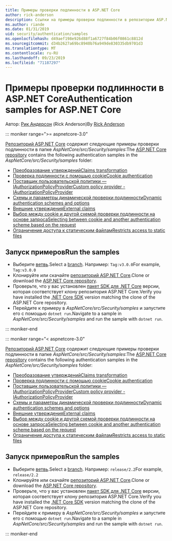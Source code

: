```yaml
---
title: Примеры проверки подлинности в ASP.NET Core
author: rick-anderson
description: Ссылки на примеры проверки подлинности в репозитории ASP.NET Core.
ms.author: riande
ms.date: 01/31/2019
uid: security/authentication/samples
ms.openlocfilehash: d49aef198e926d88f1a6727f84b06f0861c8812d
ms.sourcegitcommit: d34b2627a69bc8940b76a949de830335db9701d3
ms.translationtype: MT
ms.contentlocale: ru-RU
ms.lasthandoff: 09/23/2019
ms.locfileid: "71187297"
---
```

# <a name="authentication-samples-for-aspnet-core"></a><span data-ttu-id="62fc3-103">Примеры проверки подлинности в ASP.NET Core</span><span class="sxs-lookup"><span data-stu-id="62fc3-103">Authentication samples for ASP.NET Core</span></span>

<span data-ttu-id="62fc3-104">Автор: [Рик Андерсон](https://twitter.com/RickAndMSFT) (Rick Anderson)</span><span class="sxs-lookup"><span data-stu-id="62fc3-104">By [Rick Anderson](https://twitter.com/RickAndMSFT)</span></span>

::: moniker range=">= aspnetcore-3.0"

<span data-ttu-id="62fc3-105">[Репозиторий ASP.NET Core](https://github.com/aspnet/AspNetCore) содержит следующие примеры проверки подлинности в папке *AspNetCore/src/Security/samples*:</span><span class="sxs-lookup"><span data-stu-id="62fc3-105">The [ASP.NET Core repository](https://github.com/aspnet/AspNetCore) contains the following authentication samples in the *AspNetCore/src/Security/samples* folder:</span></span>

* [<span data-ttu-id="62fc3-106">Преобразование утверждений</span><span class="sxs-lookup"><span data-stu-id="62fc3-106">Claims transformation</span></span>](https://github.com/aspnet/AspNetCore/tree/release/3.0/src/Security/samples/ClaimsTransformation)
* [<span data-ttu-id="62fc3-107">Проверка подлинности с помощью cookie</span><span class="sxs-lookup"><span data-stu-id="62fc3-107">Cookie authentication</span></span>](https://github.com/aspnet/AspNetCore/tree/release/3.0/src/Security/samples/Cookies)
* [<span data-ttu-id="62fc3-108">Поставщик пользовательской политики — IAuthorizationPolicyProvider</span><span class="sxs-lookup"><span data-stu-id="62fc3-108">Custom policy provider - IAuthorizationPolicyProvider</span></span>](https://github.com/aspnet/AspNetCore/tree/release/3.0/src/Security/samples/CustomPolicyProvider)
* [<span data-ttu-id="62fc3-109">Схемы и параметры динамической проверки подлинности</span><span class="sxs-lookup"><span data-stu-id="62fc3-109">Dynamic authentication schemes and options</span></span>](https://github.com/aspnet/AspNetCore/tree/release/3.0/src/Security/samples/DynamicSchemes)
* [<span data-ttu-id="62fc3-110">Внешние утверждения</span><span class="sxs-lookup"><span data-stu-id="62fc3-110">External claims</span></span>](https://github.com/aspnet/AspNetCore/tree/release/3.0/src/Security/samples/Identity.ExternalClaims)
* [<span data-ttu-id="62fc3-111">Выбор между cookie и другой схемой проверки подлинности на основе запроса</span><span class="sxs-lookup"><span data-stu-id="62fc3-111">Selecting between cookie and another authentication scheme based on the request</span></span>](https://github.com/aspnet/AspNetCore/tree/release/3.0/src/Security/samples/PathSchemeSelection)
* [<span data-ttu-id="62fc3-112">Ограничение доступа к статическим файлам</span><span class="sxs-lookup"><span data-stu-id="62fc3-112">Restricts access to static files</span></span>](https://github.com/aspnet/AspNetCore/tree/release/3.0/src/Security/samples/StaticFilesAuth)

## <a name="run-the-samples"></a><span data-ttu-id="62fc3-113">Запуск примеров</span><span class="sxs-lookup"><span data-stu-id="62fc3-113">Run the samples</span></span>

* <span data-ttu-id="62fc3-114">Выберите [ветвь](https://github.com/aspnet/AspNetCore).</span><span class="sxs-lookup"><span data-stu-id="62fc3-114">Select a [branch](https://github.com/aspnet/AspNetCore).</span></span> <span data-ttu-id="62fc3-115">Например: `Tag:v3.0.0`</span><span class="sxs-lookup"><span data-stu-id="62fc3-115">For example, `Tag:v3.0.0`</span></span>
* <span data-ttu-id="62fc3-116">Клонируйте или скачайте [репозиторий ASP.NET Core](https://github.com/aspnet/AspNetCore).</span><span class="sxs-lookup"><span data-stu-id="62fc3-116">Clone or download the [ASP.NET Core repository](https://github.com/aspnet/AspNetCore).</span></span>
* <span data-ttu-id="62fc3-117">Проверьте, что у вас установлен [пакет SDK для .NET Core](https://www.microsoft.com/net/download/all) версии, которая соответствует клону репозитория ASP.NET Core.</span><span class="sxs-lookup"><span data-stu-id="62fc3-117">Verify you have installed the [.NET Core SDK](https://www.microsoft.com/net/download/all) version matching the clone of the ASP.NET Core repository.</span></span>
* <span data-ttu-id="62fc3-118">Перейдите к примеру в *AspNetCore/src/Security/samples* и запустите его с помощью `dotnet run`.</span><span class="sxs-lookup"><span data-stu-id="62fc3-118">Navigate to a sample in *AspNetCore/src/Security/samples* and run the sample with `dotnet run`.</span></span>

::: moniker-end

::: moniker range="< aspnetcore-3.0"

<span data-ttu-id="62fc3-119">[Репозиторий ASP.NET Core](https://github.com/aspnet/AspNetCore) содержит следующие примеры проверки подлинности в папке *AspNetCore/src/Security/samples*:</span><span class="sxs-lookup"><span data-stu-id="62fc3-119">The [ASP.NET Core repository](https://github.com/aspnet/AspNetCore) contains the following authentication samples in the *AspNetCore/src/Security/samples* folder:</span></span>

* [<span data-ttu-id="62fc3-120">Преобразование утверждений</span><span class="sxs-lookup"><span data-stu-id="62fc3-120">Claims transformation</span></span>](https://github.com/aspnet/AspNetCore/tree/release/2.2/src/Security/samples/ClaimsTransformation)
* [<span data-ttu-id="62fc3-121">Проверка подлинности с помощью cookie</span><span class="sxs-lookup"><span data-stu-id="62fc3-121">Cookie authentication</span></span>](https://github.com/aspnet/AspNetCore/tree/release/2.2/src/Security/samples/Cookies)
* [<span data-ttu-id="62fc3-122">Поставщик пользовательской политики — IAuthorizationPolicyProvider</span><span class="sxs-lookup"><span data-stu-id="62fc3-122">Custom policy provider - IAuthorizationPolicyProvider</span></span>](https://github.com/aspnet/AspNetCore/tree/release/2.2/src/Security/samples/CustomPolicyProvider)
* [<span data-ttu-id="62fc3-123">Схемы и параметры динамической проверки подлинности</span><span class="sxs-lookup"><span data-stu-id="62fc3-123">Dynamic authentication schemes and options</span></span>](https://github.com/aspnet/AspNetCore/tree/release/2.2/src/Security/samples/DynamicSchemes)
* [<span data-ttu-id="62fc3-124">Внешние утверждения</span><span class="sxs-lookup"><span data-stu-id="62fc3-124">External claims</span></span>](https://github.com/aspnet/AspNetCore/tree/release/2.2/src/Security/samples/Identity.ExternalClaims)
* [<span data-ttu-id="62fc3-125">Выбор между cookie и другой схемой проверки подлинности на основе запроса</span><span class="sxs-lookup"><span data-stu-id="62fc3-125">Selecting between cookie and another authentication scheme based on the request</span></span>](https://github.com/aspnet/AspNetCore/tree/release/2.2/src/Security/samples/PathSchemeSelection)
* [<span data-ttu-id="62fc3-126">Ограничение доступа к статическим файлам</span><span class="sxs-lookup"><span data-stu-id="62fc3-126">Restricts access to static files</span></span>](https://github.com/aspnet/AspNetCore/tree/release/2.2/src/Security/samples/StaticFilesAuth)

## <a name="run-the-samples"></a><span data-ttu-id="62fc3-127">Запуск примеров</span><span class="sxs-lookup"><span data-stu-id="62fc3-127">Run the samples</span></span>

* <span data-ttu-id="62fc3-128">Выберите [ветвь](https://github.com/aspnet/AspNetCore).</span><span class="sxs-lookup"><span data-stu-id="62fc3-128">Select a [branch](https://github.com/aspnet/AspNetCore).</span></span> <span data-ttu-id="62fc3-129">Например: `release/2.2`</span><span class="sxs-lookup"><span data-stu-id="62fc3-129">For example, `release/2.2`</span></span>
* <span data-ttu-id="62fc3-130">Клонируйте или скачайте [репозиторий ASP.NET Core](https://github.com/aspnet/AspNetCore).</span><span class="sxs-lookup"><span data-stu-id="62fc3-130">Clone or download the [ASP.NET Core repository](https://github.com/aspnet/AspNetCore).</span></span>
* <span data-ttu-id="62fc3-131">Проверьте, что у вас установлен [пакет SDK для .NET Core](https://www.microsoft.com/net/download/all) версии, которая соответствует клону репозитория ASP.NET Core.</span><span class="sxs-lookup"><span data-stu-id="62fc3-131">Verify you have installed the [.NET Core SDK](https://www.microsoft.com/net/download/all) version matching the clone of the ASP.NET Core repository.</span></span>
* <span data-ttu-id="62fc3-132">Перейдите к примеру в *AspNetCore/src/Security/samples* и запустите его с помощью `dotnet run`.</span><span class="sxs-lookup"><span data-stu-id="62fc3-132">Navigate to a sample in *AspNetCore/src/Security/samples* and run the sample with `dotnet run`.</span></span>

::: moniker-end
